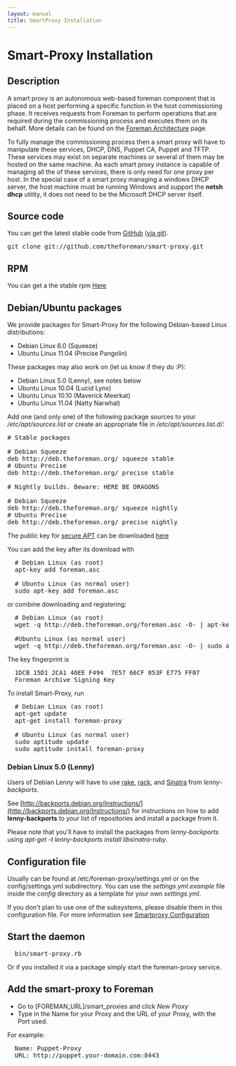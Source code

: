 ```yaml
---
layout: manual
title: SmartProxy Installation
---
```


# Smart-Proxy Installation

## Description

A smart proxy is an autonomous web-based foreman component that is placed on a host performing a specific function in the host commissioning phase.
It receives requests from Foreman to perform operations that are required during the commissioning process and executes them on its behalf. More details can be found on the [Foreman Architecture](1.1_architecture.html) page.

To fully manage the commissioning process then a smart proxy will have to manipulate these services, DHCP, DNS, Puppet CA, Puppet and TFTP. These services may exist on separate machines or several of them may be hosted on the same machine. As each smart proxy instance is capable of managing all the of these services, there is only need for one proxy per host.
In the special case of a smart proxy managing a windows DHCP server, the host machine must be running Windows and support the **netsh dhcp** utility, it does not need to be the Microsoft DHCP server itself.

## Source code

You can get the latest stable code from [GitHub](https://github.com/theforeman/smart-proxy) ([via git](git://github.com/theforeman/smart-proxy.git)).

<pre>
git clone git://github.com/theforeman/smart-proxy.git
</pre>

## RPM

You can get a the stable rpm [Here](http://yum.theforeman.org/)

## Debian/Ubuntu packages

We provide packages for Smart-Proxy for the following Debian-based Linux distributions:

* Debian Linux 6.0 (Squeeze)
* Ubuntu Linux 11.04 (Precise Pangolin)

These packages may also work on (let us know if they do :P):

* Debian Linux 5.0 (Lenny), see notes below
* Ubuntu Linux 10.04 (Lucid Lynx)
* Ubuntu Linux 10.10 (Maverick Meerkat)
* Ubuntu Linux 11.04 (Natty Narwhal)

Add one (and only one) of the following package sources to your */etc/apt/sources.list* or create an appropriate file in */etc/apt/sources.list.d/*:

<pre>
# Stable packages

# Debian Squeeze
deb http://deb.theforeman.org/ squeeze stable
# Ubuntu Precise
deb http://deb.theforeman.org/ precise stable

# Nightly builds. Beware: HERE BE DRAGONS

# Debian Squeeze
deb http://deb.theforeman.org/ squeeze nightly
# Ubuntu Precise
deb http://deb.theforeman.org/ precise nightly
</pre>

The public key for [secure APT](http://wiki.debian.org/SecureApt) can be downloaded [here](http://deb.theforeman.org/foreman.asc)

You can add the key after its download with

<pre>
  # Debian Linux (as root)
  apt-key add foreman.asc

  # Ubuntu Linux (as normal user)
  sudo apt-key add foreman.asc
</pre>

or combine downloading and registering:

<pre>
  # Debian Linux (as root)
  wget -q http://deb.theforeman.org/foreman.asc -O- | apt-key add -

  #Ubuntu Linux (as normal user)
  wget -q http://deb.theforeman.org/foreman.asc -O- | sudo apt-key add -
</pre>

The key fingerprint is

<pre>
  1DCB 15D1 2CA1 40EE F494  7E57 66CF 053F E775 FF07
  Foreman Archive Signing Key <packages@theforeman.org>
</pre>

To install Smart-Proxy, run

<pre>
  # Debian Linux (as root)
  apt-get update
  apt-get install foreman-proxy

  # Ubuntu Linux (as normal user)
  sudo aptitude update
  sudo aptitude install foreman-proxy
</pre>

### Debian Linux 5.0 (Lenny)

Users of Debian Lenny will have to use [rake](http://packages.debian.org/lenny-backports/rake), [rack](http://packages.debian.org/lenny-backports/librack-ruby), and [Sinatra](http://packages.debian.org/lenny-backports/libsinatra-ruby) from *lenny-backports*.

See [http://backports.debian.org/Instructions/](http://backports.debian.org/Instructions/) for instructions on how to add **lenny-backports** to your list of repositories and install a package from it.

Please note that you'll have to install the packages from *lenny-backports* using *apt-get -t lenny-backports install libsinatra-ruby*.


## Configuration file

Usually can be found at /etc/foreman-proxy/settings.yml or on the config/settings.yml subdirectory.
You can use the *settings.yml.example* file inside the *config* directory as a template for your own *settings.yml*.

If you don't plan to use one of the subsystems, please disable them in this configuration file. For more information see [Smartproxy Configuration](/manuals/1.0/4.2.2_smartproxy_settings.html)


## Start the daemon

<pre>
  bin/smart-proxy.rb
</pre>

Or if you installed it via a package simply start the foreman-proxy service.

## Add the smart-proxy to Foreman

* Go to [FOREMAN_URL]/smart_proxies and click *New Proxy*
* Type in the Name for your Proxy and the URL of your Proxy, with the Port used.

For example: 
<pre>
  Name: Puppet-Proxy
  URL: http://puppet.your-domain.com:8443 
</pre>
